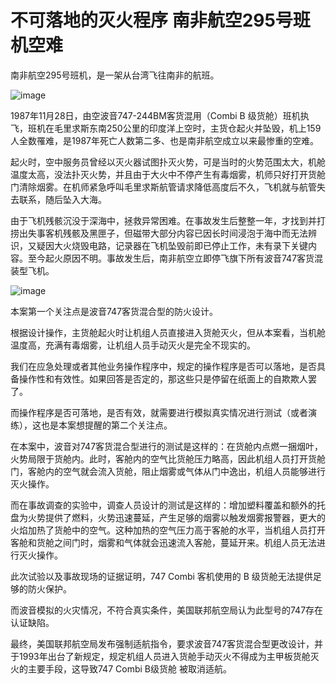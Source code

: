 # 不可落地的灭火程序 南非航空295号班机空难

南非航空295号班机，是一架从台湾飞往南非的航班。

![image](https://github.com/user-attachments/assets/987bfe4c-f1ea-4e4d-be2b-ad1d4c0251fa)


1987年11月28日，由空波音747-244BM客货混用（Combi  B 级货舱）班机执飞，班机在毛里求斯东南250公里的印度洋上空时，主货仓起火并坠毁，机上159人全数罹难，是1987年死亡人数第二多、也是南非航空成立以来最惨重的空难。

起火时，空中服务员曾经以灭火器试图扑灭火势，可是当时的火势范围太大，机舱温度太高，没法扑灭火势，并且由于大火中不停产生有毒烟雾，机师只好打开货舱门清除烟雾。在机师紧急呼叫毛里求斯航管请求降低高度后不久，飞机就与航管失去联系，随后坠入大海。

由于飞机残骸沉没于深海中，拯救异常困难。在事故发生后整整一年，才找到并打捞出失事客机残骸及黑匣子，但磁带大部分内容已因长时间浸泡于海中而无法辨识，又疑因大火烧毁电路，记录器在飞机坠毁前即已停止工作，未有录下关键内容。至今起火原因不明。事故发生后，南非航空立即停飞旗下所有波音747客货混装型飞机。

![image](https://github.com/user-attachments/assets/db3952de-f9e3-42e3-a9c1-ab871d527b97)


本案第一个关注点是波音747客货混合型的防火设计。

根据设计操作，主货舱起火时让机组人员直接进入货舱灭火，但从本案看，当机舱温度高，充满有毒烟雾，让机组人员手动灭火是完全不现实的。

我们在应急处理或者其他业务操作程序中，规定的操作程序是否可以落地，是否具备操作性和有效性。如果回答是否定的，那这些只是停留在纸面上的自欺欺人罢了。

而操作程序是否可落地，是否有效，就需要进行模拟真实情况进行测试（或者演练），这也是本案想提醒的第二个关注点。

在本案中，波音对747客货混合型进行的测试是这样的：在货舱内点燃一捆烟叶，火势局限于货舱内。此时，客舱内的空气比货舱压力略高，因此机组人员打开货舱门，客舱内的空气就会流入货舱，阻止烟雾或气体从门中逸出，机组人员能够进行灭火操作。

而在事故调查的实验中，调查人员设计的测试是这样的：增加塑料覆盖和额外的托盘为火势提供了燃料，火势迅速蔓延，产生足够的烟雾以触发烟雾报警器，更大的火焰加热了货舱中的空气。这种加热的空气压力高于客舱的水平，当机组人员打开客舱和货舱之间门时，烟雾和气体就会迅速流入客舱，蔓延开来。机组人员无法进行灭火操作。

此次试验以及事故现场的证据证明，747 Combi 客机使用的 B 级货舱无法提供足够的防火保护。

而波音模拟的火灾情况，不符合真实条件，美国联邦航空局认为此型号的747存在认证缺陷。

最终，美国联邦航空局发布强制适航指令，要求波音747客货混合型更改设计，并于1993年出台了新规定，规定机组人员进入货舱手动灭火不得成为主甲板货舱灭火的主要手段，这导致747 Combi B级货舱 被取消适航。

